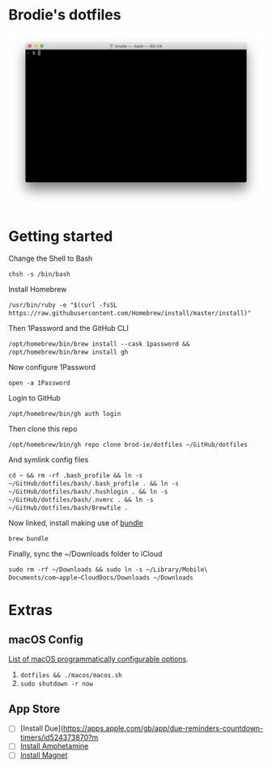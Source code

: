 # Brodie's dotfiles

![Screenshot.png](Screenshot.png)

# Getting started

Change the Shell to Bash

```
chsh -s /bin/bash
```

Install Homebrew

```
/usr/bin/ruby -e "$(curl -fsSL https://raw.githubusercontent.com/Homebrew/install/master/install)"
```

Then 1Password and the GitHub CLI

```
/opt/homebrew/bin/brew install --cask 1password && /opt/homebrew/bin/brew install gh
```

Now configure 1Password

```
open -a 1Password
```

Login to GitHub

```
/opt/homebrew/bin/gh auth login
```

Then clone this repo
 
```
/opt/homebrew/bin/gh repo clone brod-ie/dotfiles ~/GitHub/dotfiles
```

And symlink config files

```
cd ~ && rm -rf .bash_profile && ln -s ~/GitHub/dotfiles/bash/.bash_profile . && ln -s ~/GitHub/dotfiles/bash/.hushlogin . && ln -s ~/GitHub/dotfiles/bash/.nvmrc . && ln -s ~/GitHub/dotfiles/bash/Brewfile .
```

Now linked, install making use of [bundle](https://apple.stackexchange.com/a/256269/181634)

```
brew bundle
```

Finally, sync the ~/Downloads folder to iCloud

```
sudo rm -rf ~/Downloads && sudo ln -s ~/Library/Mobile\ Documents/com~apple~CloudDocs/Downloads ~/Downloads
```

# Extras

## macOS Config

[List of macOS programmatically configurable options](https://macos-defaults.com).

1. `dotfiles && ./macos/macos.sh`
1. `sudo shutdown -r now`

## App Store

- [ ] [Install Due](https://apps.apple.com/gb/app/due-reminders-countdown-timers/id524373870?m
- [ ] [Install Amphetamine](https://apps.apple.com/gb/app/amphetamine/id937984704?mt=12)
- [ ] [Install Magnet](https://apps.apple.com/gb/app/magnet/id441258766?mt=12)
